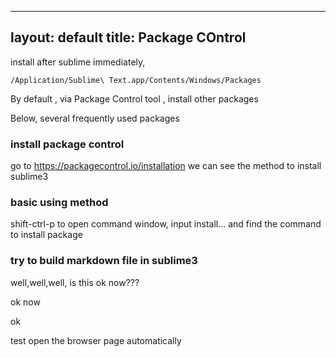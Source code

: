  ---
 layout: default
 title: Package COntrol
 ---
 
 

install after sublime immediately,

	/Application/Sublime\ Text.app/Contents/Windows/Packages

By default , via Package Control tool , install other packages

Below, several frequently used packages

### install package control
go to <https://packagecontrol.io/installation> we can see the method to install sublime3

### basic using method
shift-ctrl-p to open command window, input install... and find the command to install package

### try to build markdown file in sublime3
well,well,well, is this ok now???

ok now

ok

test open the browser page automatically